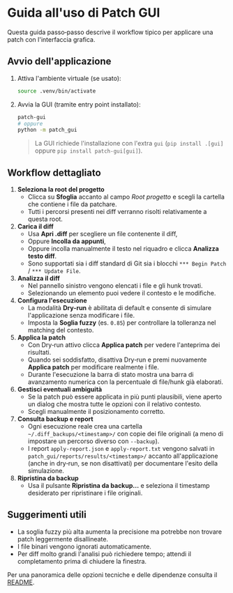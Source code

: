 # Guida all'uso di Patch GUI

Questa guida passo‑passo descrive il workflow tipico per applicare una patch con l'interfaccia grafica.

## Avvio dell'applicazione

1. Attiva l'ambiente virtuale (se usato):
   ```bash
   source .venv/bin/activate
   ```
2. Avvia la GUI (tramite entry point installato):
   ```bash
   patch-gui
   # oppure
   python -m patch_gui
   ```

   > La GUI richiede l'installazione con l'extra `gui` (`pip install .[gui]` oppure `pip install patch-gui[gui]`).

## Workflow dettagliato

1. **Seleziona la root del progetto**
   - Clicca su **Sfoglia** accanto al campo *Root progetto* e scegli la cartella che contiene i file da patchare.
   - Tutti i percorsi presenti nei diff verranno risolti relativamente a questa root.
2. **Carica il diff**
   - Usa **Apri .diff** per scegliere un file contenente il diff,
   - Oppure **Incolla da appunti**,
   - Oppure incolla manualmente il testo nel riquadro e clicca **Analizza testo diff**.
   - Sono supportati sia i diff standard di Git sia i blocchi `*** Begin Patch` / `*** Update File`.
3. **Analizza il diff**
   - Nel pannello sinistro vengono elencati i file e gli hunk trovati.
   - Selezionando un elemento puoi vedere il contesto e le modifiche.
4. **Configura l'esecuzione**
   - La modalità **Dry‑run** è abilitata di default e consente di simulare l'applicazione senza modificare i file.
   - Imposta la **Soglia fuzzy** (es. `0.85`) per controllare la tolleranza nel matching del contesto.
5. **Applica la patch**
   - Con Dry‑run attivo clicca **Applica patch** per vedere l'anteprima dei risultati.
   - Quando sei soddisfatto, disattiva Dry‑run e premi nuovamente **Applica patch** per modificare realmente i file.
   - Durante l'esecuzione la barra di stato mostra una barra di avanzamento numerica con la percentuale di file/hunk già elaborati.
6. **Gestisci eventuali ambiguità**
   - Se la patch può essere applicata in più punti plausibili, viene aperto un dialog che mostra tutte le opzioni con il relativo contesto.
   - Scegli manualmente il posizionamento corretto.
7. **Consulta backup e report**
   - Ogni esecuzione reale crea una cartella `~/.diff_backups/<timestamp>/` con copie dei file originali (a meno di impostare un percorso diverso con `--backup`).
   - I report `apply-report.json` e `apply-report.txt` vengono salvati in `patch_gui/reports/results/<timestamp>/`
     accanto all'applicazione (anche in dry‑run, se non disattivati) per documentare l'esito della simulazione.
8. **Ripristina da backup**
   - Usa il pulsante **Ripristina da backup…** e seleziona il timestamp desiderato per ripristinare i file originali.

## Suggerimenti utili

- La soglia fuzzy più alta aumenta la precisione ma potrebbe non trovare patch leggermente disallineate.
- I file binari vengono ignorati automaticamente.
- Per diff molto grandi l'analisi può richiedere tempo; attendi il completamento prima di chiudere la finestra.

Per una panoramica delle opzioni tecniche e delle dipendenze consulta il [README](README.md).
